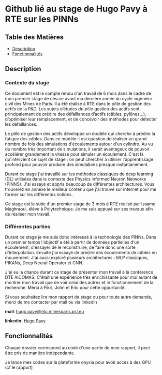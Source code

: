 # Github lié au stage de Hugo Pavy à RTE sur les PINNs

## Table des Matières

- [Description](#description)
- [Fonctionnalités](#Fonctionnalités)

## Description

### Contexte du stage 

Ce document est le compte rendu d’un travail de 6 mois dans le cadre de mon premier stage de césure avant ma dernière année du cycle ingénieur civil des Mines de Paris. Il a été réalisé à RTE dans le pôle de gestion des actifs de la R\&D. Les sujets d’études du pôle gestion des actifs sont principalement de prédire des défaillances d’actifs (câbles, pylônes…), d’optimiser leur remplacement, et de concevoir des méthodes pour détecter les défaillances. 

Le pôle de gestion des actifs développe un modèle qui cherche à prédire la fatigue des câbles. Dans ce modèle il est question de réaliser un grand nombre de fois des simulations d'écoulements autour d'un cylindre. Au vu du nombre très important de simulations, il serait avantageux de pouvoir accélérer grandement la vitesse pour simuler un écoulement. C'est là qu'intervient ce sujet de stage : on peut chercher à utiliser l'apprentissage profond pour pouvoir produire des simulations presque instantanément.

Durant ce stage j'ai travaillé sur les méthodes classiques de deep learning (DL) utilisées dans le contexte des Physics Informed Neuron Networks (PINNS). J'ai essayé et appris beaucoup de différentes architectures. Vous trouverez en annexe le meilleur contenu que j'ai trouvé sur internet pour me former sur les différentes notions.

Ce stage est la suite d'un premier stage de 3 mois à RTE réalisé par Issame Maghraoui, élève à Polytechnique. Je me suis appuyé sur ses travaux afin de réaliser mon travail.


### Différentes parties

Durant ce stage je me suis donc intéressé à la technologie des PINNs. Dans un premier temps l'objectif a été à partir de données partielles d'un écoulement, d'essayer de le reconstruire, de faire donc une sorte d'interpolation. Ensuite j'ai essayé de prédire des écoulements de câbles en mouvement. J'ai aussi exploré plusieurs architectures : MLP classiques, PIKANs, Deep Neural Operator et GNN.

J'ai eu la chance durant ce stage de présenter mon travail à la conférence DTE AICOMAS. C'était une expérience très enrichissante pour moi autant de montrer mon travail que de voir celui des autres et le fonctionnement de la recherche. Merci à Fikri, John et Eric pour cette oppurtunité.

Si vous souhaitez lire mon rapport de stage ou pour toute autre demande, merci de me contacter par mail ou via linkedin

**mail**: [hugo.pavy@etu.minesparis.psl.eu](mailto:hugo.pavy@etu.minesparis.psl.eu)

**linkedin**: [Hugo Pavy](https://www.linkedin.com/in/hugo-pavy/)

## Fonctionnalités

Chaque dossier correspond au code d'une partie de mon rapport, il peut être pris de manière indépendante.

Je lance mes codes sur la plateforme onyxia pour avoir accès à des GPU (cf le rapport)


